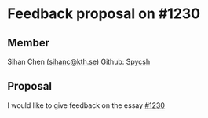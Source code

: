 # Feedback proposal on #1230



 ## Member
 Sihan Chen (sihanc@kth.se)
 Github: [Spycsh](https://github.com/Spycs)
 
 ## Proposal
 
 I would like to give feedback on the essay [#1230](https://github.com/KTH/devops-course/pull/1230)
